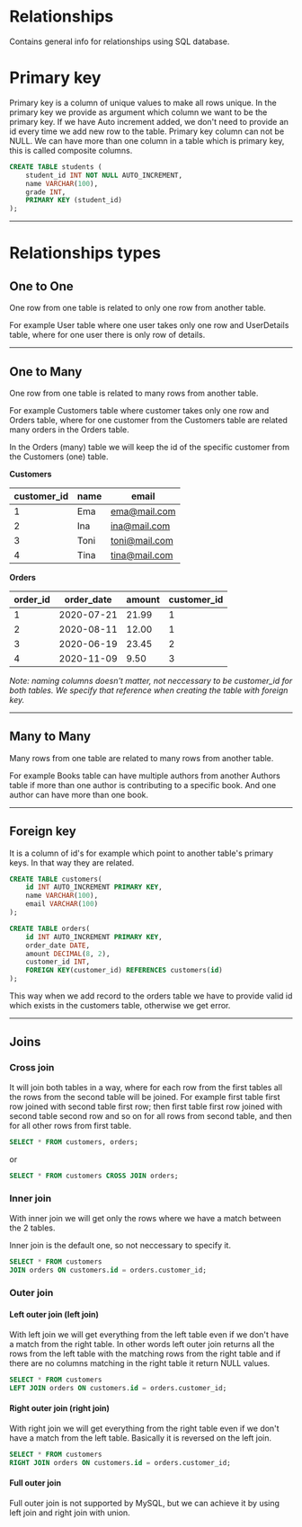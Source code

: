 # Relationships

Contains general info for relationships using SQL database.

# Primary key

Primary key is a column of unique values to make all rows unique.
In the primary key we provide as argument which column we want to be the primary key.
If we have Auto increment added, we don't need to provide an id every time we add new row to the table.
Primary key column can not be NULL. We can have more than one column in a table which is primary key, this is called composite columns.

```sql
CREATE TABLE students (
    student_id INT NOT NULL AUTO_INCREMENT,
    name VARCHAR(100),
    grade INT,
    PRIMARY KEY (student_id)
);
```

---

# Relationships types

## One to One

One row from one table is related to only one row from another table.

For example User table where one user takes only one row and UserDetails table, where for one user there is only row of details.

---

## One to Many

One row from one table is related to many rows from another table.

For example Customers table where customer takes only one row and Orders table, where for one customer from the Customers table are related many orders in the Orders table.

In the Orders (many) table we will keep the id of the specific customer from the Customers (one) table.

**Customers**

| customer_id | name | email         |
| ----------- | ---- | ------------- |
| 1           | Ema  | ema@mail.com  |
| 2           | Ina  | ina@mail.com  |
| 3           | Toni | toni@mail.com |
| 4           | Tina | tina@mail.com |

**Orders**

| order_id | order_date | amount | customer_id |
| -------- | ---------- | ------ | ----------- |
| 1        | 2020-07-21 | 21.99  | 1           |
| 2        | 2020-08-11 | 12.00  | 1           |
| 3        | 2020-06-19 | 23.45  | 2           |
| 4        | 2020-11-09 | 9.50   | 3           |

_Note: naming columns doesn't matter, not neccessary to be customer_id for both tables. We specify that reference when creating the table with foreign key._

---

## Many to Many

Many rows from one table are related to many rows from another table.

For example Books table can have multiple authors from another Authors table if more than one author is contributing to a specific book. And one author can have more than one book.

---

## Foreign key

It is a column of id's for example which point to another table's primary keys. In that way they are related.

```sql
CREATE TABLE customers(
    id INT AUTO_INCREMENT PRIMARY KEY,
    name VARCHAR(100),
    email VARCHAR(100)
);

CREATE TABLE orders(
    id INT AUTO_INCREMENT PRIMARY KEY,
    order_date DATE,
    amount DECIMAL(8, 2),
    customer_id INT,
    FOREIGN KEY(customer_id) REFERENCES customers(id)
);
```

This way when we add record to the orders table we have to provide valid id which exists in the customers table, otherwise we get error.

---

## Joins

### Cross join

It will join both tables in a way, where for each row from the first tables all the rows from the second table will be joined. For example first table first row joined with second table first row; then first table first row joined with second table second row and so on for all rows from second table, and then for all other rows from first table.

```sql
SELECT * FROM customers, orders;
```

or

```sql
SELECT * FROM customers CROSS JOIN orders;
```

### Inner join

With inner join we will get only the rows where we have a match between the 2 tables.

Inner join is the default one, so not neccessary to specify it.

```sql
SELECT * FROM customers
JOIN orders ON customers.id = orders.customer_id;
```

### Outer join

#### Left outer join (left join)

With left join we will get everything from the left table even if we don't have a match from the right table. In other words left outer join returns all the rows from the left table with the matching rows from the right table and if there are no columns matching in the right table it return NULL values.

```sql
SELECT * FROM customers
LEFT JOIN orders ON customers.id = orders.customer_id;
```

#### Right outer join (right join)

With right join we will get everything from the right table even if we don't have a match from the left table. Basically it is reversed on the left join.

```sql
SELECT * FROM customers
RIGHT JOIN orders ON customers.id = orders.customer_id;
```

#### Full outer join

Full outer join is not supported by MySQL, but we can achieve it by using left join and right join with union.
